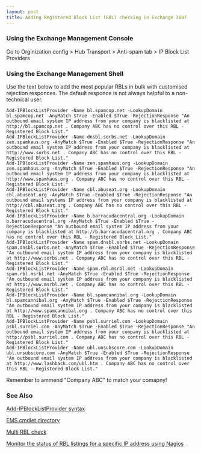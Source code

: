 ```yaml
---
layout: post 
title: Adding Registered Block List (RBL) checking in Exchange 2007
---
```


### Using the Exchange Management Console

Go to Orginization config \> Hub Transport \> Anti-spam tab \> IP Block
List Providers

### Using the Exchange Management Shell

Use the text below to add the most popular RBLs in bulk with customised
rejection responces. The default responce is not always helpful to a
non-technical user.

    Add-IPBlockListProvider -Name bl.spamcop.net -LookupDomain bl.spamcop.net -AnyMatch $True -Enabled $True -RejectionResponse "An outbound email system IP address from your company is blacklisted at http://bl.spamcop.net . Company ABC has no control over this RBL - Registered Block List."
    Add-IPBlockListProvider -Name dnsbl.sorbs.net -LookupDomain zen.spamhaus.org -AnyMatch $True -Enabled $True -RejectionResponse "An outbound email system IP address from your company is blacklisted at http://www.sorbs.net . Company ABC has no control over this RBL - Registered Block List."
    Add-IPBlockListProvider -Name zen.spamhaus.org -LookupDomain zen.spamhaus.org -AnyMatch $True -Enabled $True -RejectionResponse "An outbound email system IP address from your company is blacklisted at http://www.spamhaus.org . Company ABC has no control over this RBL - Registered Block List."
    Add-IPBlockListProvider -Name cbl.abuseat.org -LookupDomain cbl.abuseat.org -AnyMatch $True -Enabled $True -RejectionResponse "An outbound email systems IP address from your company is blacklisted at http://cbl.abuseat.org . Company ABC has no control over this RBL - Registered Block List."
    Add-IPBlockListProvider -Name b.barracudacentral.org -LookupDomain b.barracudacentral.org -AnyMatch $True -Enabled $True -RejectionResponse "An outbound email system IP address from your company is blacklisted at http://b.barracudacentral.org . Company ABC has no control over this RBL - Registered Block List."
    Add-IPBlockListProvider -Name spam.dnsbl.sorbs.net -LookupDomain spam.dnsbl.sorbs.net -AnyMatch $True -Enabled $True -RejectionResponse "An outbound email system IP address from your company is blacklisted at http://www.sorbs.net . Company ABC has no control over this RBL - Registered Block List."
    Add-IPBlockListProvider -Name spam.rbl.msrbl.net -LookupDomain spam.rbl.msrbl.net -AnyMatch $True -Enabled $True -RejectionResponse "An outbound email system IP address from your company is blacklisted at http://www.msrbl.net . Company ABC has no control over this RBL - Registered Block List."
    Add-IPBlockListProvider -Name bl.spamcannibal.org -LookupDomain bl.spamcannibal.org -AnyMatch $True -Enabled $True -RejectionResponse "An outbound email system IP address from your company is blacklisted at http://www.spamcannibal.org . Company ABC has no control over this RBL - Registered Block List."
    Add-IPBlockListProvider -Name psbl.surriel.com -LookupDomain psbl.surriel.com -AnyMatch $True -Enabled $True -RejectionResponse "An outbound email system IP address from your company is blacklisted at http://psbl.surriel.com . Company ABC has no control over this RBL - Registered Block List."
    Add-IPBlockListProvider -Name ubl.unsubscore.com -LookupDomain ubl.unsubscore.com -AnyMatch $True -Enabled $True -RejectionResponse "An outbound email system IP address from your company is blacklisted at http://www.lashback.com/ubl.htm . Company ABC has no control over this RBL - Registered Block List."

Remember to ammend \"Company ABC\" to match your comapny!

### See Also

[Add-IPBlockListProvider
syntax](http://technet.microsoft.com/en-us/library/bb124358.aspx)

[EMS cmdlet
directory](http://www.powershellcommunity.org/Directories/Cmdlets.aspx)

[Multi RBL check](http://www.anti-abuse.org/multi-rbl-check/)

[Monitor the status of RBL listings for a specific IP address using
Nagios](Nagios#RBL_Status "wikilink")
